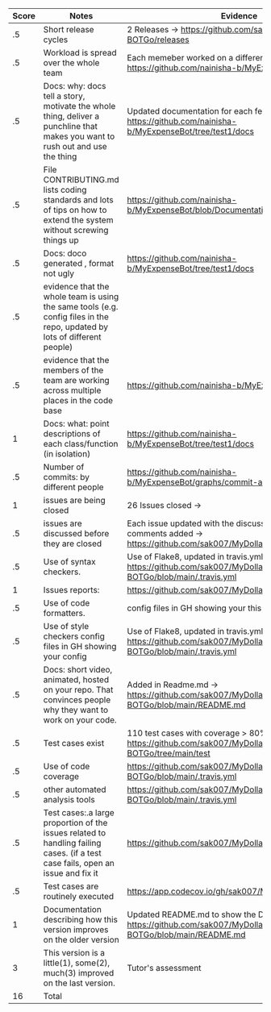 |Score | Notes | Evidence |
|-----|------|------|
|.5	| Short release cycles| 2 Releases	-> https://github.com/sak007/MyDollarBot-BOTGo/releases |
|.5	| Workload is spread over the whole team | Each memeber worked on a different feature ->  https://github.com/nainisha-b/MyExpenseBot/pulse |
|.5	| Docs: why: docs tell a story, motivate the whole thing, deliver a punchline that makes you want to rush out and use the thing	| Updated documentation for each feature -> https://github.com/nainisha-b/MyExpenseBot/tree/test1/docs|
|.5	| File CONTRIBUTING.md lists coding standards and lots of tips on how to extend the system without screwing things up| https://github.com/nainisha-b/MyExpenseBot/blob/Documentation/CONTRIBUTING.md  |	
|.5	| Docs: doco generated , format not ugly|	https://github.com/nainisha-b/MyExpenseBot/tree/test1/docs|
|.5	| evidence that the whole team is using the same tools (e.g. config files in the repo, updated by lots of different people)	| |
|.5	| evidence that the members of the team are working across multiple places in the code base|	https://github.com/nainisha-b/MyExpenseBot/pulse|
|1	| Docs: what: point descriptions of each class/function (in isolation)|	https://github.com/nainisha-b/MyExpenseBot/tree/test1/docs |
|.5	| Number of commits: by different people| https://github.com/nainisha-b/MyExpenseBot/graphs/commit-activity	|
|1	| issues are being closed| 26 Issues closed ->   |
|.5	| issues are discussed before they are closed|	Each issue updated with the discussion before closing and comments added -> https://github.com/sak007/MyDollarBot-BOTGo/issues|
|.5	| Use of syntax checkers.| Use of Flake8, updated in travis.yml -> https://github.com/sak007/MyDollarBot-BOTGo/blob/main/.travis.yml|
|1	| Issues reports: |https://github.com/sak007/MyDollarBot-BOTGo/issues |
|.5	| Use of code formatters.| config files in GH showing your this formatter's config| Use of Flake8, updated in travis.yml -> https://github.com/sak007/MyDollarBot-BOTGo/blob/main/.travis.yml |
|.5	| Use of style checkers	config files in GH showing your config| Use of Flake8, updated in travis.yml -> https://github.com/sak007/MyDollarBot-BOTGo/blob/main/.travis.yml|
|.5	| Docs: short video, animated, hosted on your repo. That convinces people why they want to work on your code.|	Added in Readme.md -> https://github.com/sak007/MyDollarBot-BOTGo/blob/main/README.md|
|.5	| Test cases exist | 110 test cases with coverage > 80% for each file -> https://github.com/sak007/MyDollarBot-BOTGo/tree/main/test|
|.5	| Use of code coverage	| https://github.com/sak007/MyDollarBot-BOTGo/blob/main/.travis.yml |
|.5	| other automated analysis tools | https://github.com/sak007/MyDollarBot-BOTGo/blob/main/.travis.yml |
|.5	| Test cases:.a large proportion of the issues related to handling failing cases. (if a test case fails, open an issue and fix it| https://github.com/sak007/MyDollarBot-BOTGo/issues | 
|.5	| Test cases are routinely executed	| https://app.codecov.io/gh/sak007/MyDollarBot-BOTGo |
|1	| Documentation describing how this version improves on the older version| Updated README.md to show the Delta -> https://github.com/sak007/MyDollarBot-BOTGo/blob/main/README.md	|
|3	| This version is a little(1), some(2), much(3) improved on the last version. | Tutor's assessment |
|16	| Total	| |
